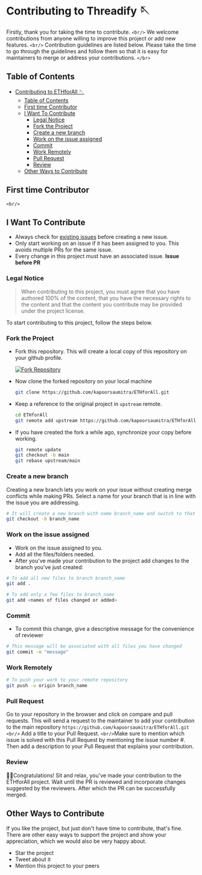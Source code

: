 # Contributing to Threadify 🪡

Firstly, thank you for taking the time to contribute.
`<br/>`
We welcome contributions from anyone willing to improve this project or add new features.
`<br/>`
Contribution guidelines are listed below. Please take the time to go through the guidelines and follow them so that it is easy for maintainers to merge or address your contributions.
`</br>`

## Table of Contents

- [Contributing to ETHforAll 🪡](#contributing-to-ETHforAll-)
  - [Table of Contents](#table-of-contents)
  - [First time Contributor](#first-time-contributor)
  - [I Want To Contribute](#i-want-to-contribute)
    - [Legal Notice](#legal-notice)
    - [Fork the Project](#fork-the-project)
    - [Create a new branch](#create-a-new-branch)
    - [Work on the issue assigned](#work-on-the-issue-assigned)
    - [Commit](#commit)
    - [Work Remotely](#work-remotely)
    - [Pull Request](#pull-request)
    - [Review](#review)
  - [Other Ways to Contribute](#other-ways-to-contribute)

## First time Contributor
`<br/>`

## I Want To Contribute

- Always check for [existing issues](https://github.com/kapoorsaumitra/ETHforAll/issues) before creating a new issue.
- Only start working on an issue if it has been assigned to you. This avoids multiple PRs for the same issue.
- Every change in this project must have an associated issue. **Issue before PR**

### Legal Notice

> When contributing to this project, you must agree that you have authored 100% of the content, that you have the necessary rights to the content and that the content you contribute may be provided under the project license.

To start contributing to this project, follow the steps below.

### Fork the Project

- Fork this repository. This will create a local copy of this repository on your github profile.

  <a href='https://postimages.org/' target='_blank'><img src='https://i.postimg.cc/J4pdgJZH/Screenshot-2022-10-10-at-18-51-49.png' border='0' alt='Fork Repository'/></a>
- Now clone the forked repository on your local machine

  ```bash
  git clone https://github.com/kapoorsaumitra/ETHforAll.git
  ```
- Keep a reference to the original project in `upstream` remote.

  ```bash
  cd ETHforAll  
  git remote add upstream https://github.com/kapoorsaumitra/ETHforAll.git
  ```
- If you have created the fork a while ago, synchronize your copy before working.

  ```bash
  git remote update
  git checkout -b main
  git rebase upstream/main
  ```

### Create a new branch

Creating a new branch lets you work on your issue without creating merge conflicts while making PRs.
Select a name for your branch that is in line with the issue you are addressing.

```bash
# It will create a new branch with name branch_name and switch to that branch 
git checkout -b branch_name
```

### Work on the issue assigned

- Work on the issue assigned to you.
- Add all the files/folders needed.
- After you've made your contribution to the project add changes to the branch you've just created:

```bash
# To add all new files to branch branch_name  
git add .  

# To add only a few files to branch_name
git add <names of files changed or added>
```

### Commit

- To commit this change, give a descriptive message for the convenience of reviewer

```bash
# This message will be associated with all files you have changed  
git commit -m "message"  
```

### Work Remotely

```bash
# To push your work to your remote repository
git push -u origin branch_name
```

### Pull Request

Go to your repository in the browser and click on compare and pull requests.
This will send a request to the maintainer to add your contribution to the main repository `https://github.com/kapoorsaumitra/ETHforAll.git`
`<br/>`
Add a title to your Pull Request.
`<br/>`Make sure to mention which issue is solved with this Pull Request by mentioning the issue number #. Then add a description to your Pull Request that explains your contribution.

### Review

🎉🌟Congratulations! Sit and relax, you've made your contribution to the ETHforAll project. Wait until the PR is reviewed and incorporate changes suggested by the reviewers. After which the PR can be successfully merged.

## Other Ways to Contribute

If you like the project, but just don't have time to contribute, that's fine. There are other easy ways to support the project and show your appreciation, which we would also be very happy about.

- Star the project
- Tweet about it
- Mention this project to your peers 
